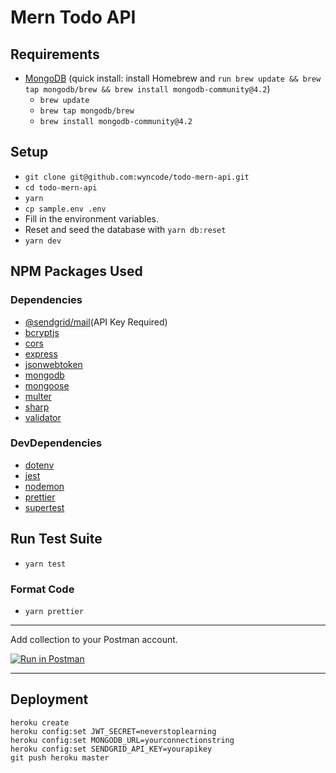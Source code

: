# Mern Todo API


## Requirements
 - [MongoDB](https://docs.mongodb.com/manual/tutorial/install-mongodb-on-os-x/) (quick install: install Homebrew and `run brew update && brew tap mongodb/brew && brew install mongodb-community@4.2`)
   - `brew update`
   - `brew tap mongodb/brew`
   - `brew install mongodb-community@4.2`
## Setup

- `git clone git@github.com:wyncode/todo-mern-api.git`
- `cd todo-mern-api`
- `yarn`
- `cp sample.env .env`
- Fill in the environment variables.
- Reset and seed the database with `yarn db:reset`
- `yarn dev`

## NPM Packages Used

### Dependencies

- [@sendgrid/mail](https://sendgrid.com/docs/API_Reference/api_getting_started.html)(API Key Required)
- [bcryptjs](https://github.com/dcodeIO/bcrypt.js/)
- [cors](https://github.com/expressjs/cors#readme)
- [express](https://expressjs.com/)
- [jsonwebtoken](https://github.com/auth0/node-jsonwebtoken#readme)
- [mongodb](http://mongodb.github.io/node-mongodb-native/)
- [mongoose](https://mongoosejs.com/)
- [multer](https://github.com/expressjs/multer#readme)
- [sharp](https://github.com/lovell/sharp)
- [validator](https://github.com/validatorjs/validator.js)

### DevDependencies

- [dotenv](https://github.com/motdotla/dotenv#readme)
- [jest](https://jestjs.io/)
- [nodemon](https://github.com/remy/nodemon)
- [prettier](https://prettier.io/)
- [supertest](https://github.com/visionmedia/supertest#readme)

## Run Test Suite

- `yarn test`

### Format Code

- `yarn prettier`

---

Add collection to your Postman account.

[![Run in Postman](https://run.pstmn.io/button.svg)](https://app.getpostman.com/run-collection/9736846b31eae2710b6c)

---

## Deployment

```
heroku create
heroku config:set JWT_SECRET=neverstoplearning
heroku config:set MONGODB_URL=yourconnectionstring
heroku config:set SENDGRID_API_KEY=yourapikey
git push heroku master
```
